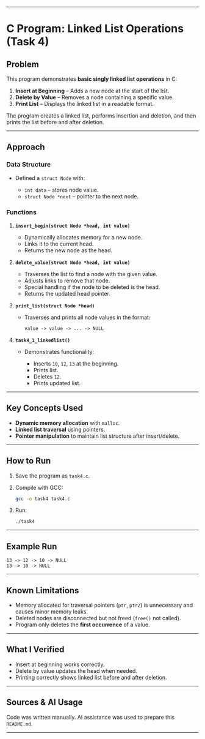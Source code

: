
---

# C Program: Linked List Operations (Task 4)

## Problem

This program demonstrates **basic singly linked list operations** in C:

1. **Insert at Beginning** – Adds a new node at the start of the list.
2. **Delete by Value** – Removes a node containing a specific value.
3. **Print List** – Displays the linked list in a readable format.

The program creates a linked list, performs insertion and deletion, and then prints the list before and after deletion.

---

## Approach

### Data Structure

* Defined a `struct Node` with:

  * `int data` – stores node value.
  * `struct Node *next` – pointer to the next node.

### Functions

1. **`insert_begin(struct Node *head, int value)`**

   * Dynamically allocates memory for a new node.
   * Links it to the current head.
   * Returns the new node as the head.

2. **`delete_value(struct Node *head, int value)`**

   * Traverses the list to find a node with the given value.
   * Adjusts links to remove that node.
   * Special handling if the node to be deleted is the head.
   * Returns the updated head pointer.

3. **`print_list(struct Node *head)`**

   * Traverses and prints all node values in the format:

     ```
     value -> value -> ... -> NULL
     ```

4. **`task4_1_linkedlist()`**

   * Demonstrates functionality:

     * Inserts `10`, `12`, `13` at the beginning.
     * Prints list.
     * Deletes `12`.
     * Prints updated list.

---

## Key Concepts Used

* **Dynamic memory allocation** with `malloc`.
* **Linked list traversal** using pointers.
* **Pointer manipulation** to maintain list structure after insert/delete.

---

## How to Run

1. Save the program as `task4.c`.
2. Compile with GCC:

   ```bash
   gcc -o task4 task4.c
   ```
3. Run:

   ```bash
   ./task4
   ```

---

## Example Run

```
13 -> 12 -> 10 -> NULL
13 -> 10 -> NULL
```

---

## Known Limitations

* Memory allocated for traversal pointers (`ptr`, `ptr2`) is unnecessary and causes minor memory leaks.
* Deleted nodes are disconnected but not freed (`free()` not called).
* Program only deletes the **first occurrence** of a value.

---

## What I Verified

* Insert at beginning works correctly.
* Delete by value updates the head when needed.
* Printing correctly shows linked list before and after deletion.

---

## Sources & AI Usage

Code was written manually. AI assistance was used to prepare this `README.md`.

---
